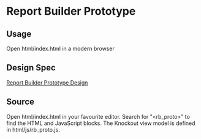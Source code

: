 Report Builder Prototype
========================

Usage
-----

Open html/index.html in a modern browser


Design Spec
-----------

[Report Builder Prototype Design](https://docs.google.com/document/d/18cm2wmajcysXNCFopXf0hKvoadC6hPB_gn6JHWixv0A/edit#)


Source
------

Open html/index.html in your favourite editor. Search for "<rb_proto>" to find
the HTML and JavaScript blocks. The Knockout view model is defined in 
html/js/rb_proto.js.
